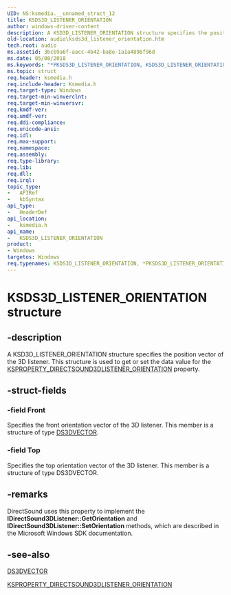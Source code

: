 ```yaml
---
UID: NS:ksmedia.__unnamed_struct_12
title: KSDS3D_LISTENER_ORIENTATION
author: windows-driver-content
description: A KSD3D_LISTENER_ORIENTATION structure specifies the position vector of the 3D listener. This structure is used to get or set the data value for the KSPROPERTY_DIRECTSOUND3DLISTENER_ORIENTATION property.
old-location: audio\ksds3d_listener_orientation.htm
tech.root: audio
ms.assetid: 3bcb9a6f-aacc-4b42-ba8e-1a1a4898f96d
ms.date: 05/08/2018
ms.keywords: "*PKSDS3D_LISTENER_ORIENTATION, KSDS3D_LISTENER_ORIENTATION, KSDS3D_LISTENER_ORIENTATION structure [Audio Devices], PKSDS3D_LISTENER_ORIENTATION, PKSDS3D_LISTENER_ORIENTATION structure pointer [Audio Devices], aud-prop_9e525f5b-c264-46e5-84f3-3a7845b61200.xml, audio.ksds3d_listener_orientation, ksmedia/KSDS3D_LISTENER_ORIENTATION, ksmedia/PKSDS3D_LISTENER_ORIENTATION"
ms.topic: struct
req.header: ksmedia.h
req.include-header: Ksmedia.h
req.target-type: Windows
req.target-min-winverclnt: 
req.target-min-winversvr: 
req.kmdf-ver: 
req.umdf-ver: 
req.ddi-compliance: 
req.unicode-ansi: 
req.idl: 
req.max-support: 
req.namespace: 
req.assembly: 
req.type-library: 
req.lib: 
req.dll: 
req.irql: 
topic_type:
-	APIRef
-	kbSyntax
api_type:
-	HeaderDef
api_location:
-	ksmedia.h
api_name:
-	KSDS3D_LISTENER_ORIENTATION
product:
- Windows
targetos: Windows
req.typenames: KSDS3D_LISTENER_ORIENTATION, *PKSDS3D_LISTENER_ORIENTATION
---
```


# KSDS3D_LISTENER_ORIENTATION structure


## -description


A KSD3D_LISTENER_ORIENTATION structure specifies the position vector of the 3D listener. This structure is used to get or set the data value for the <a href="https://msdn.microsoft.com/library/windows/hardware/ff537343">KSPROPERTY_DIRECTSOUND3DLISTENER_ORIENTATION</a> property.


## -struct-fields




### -field Front

Specifies the front orientation vector of the 3D listener. This member is a structure of type <a href="https://msdn.microsoft.com/library/windows/hardware/ff536367">DS3DVECTOR</a>.


### -field Top

Specifies the top orientation vector of the 3D listener. This member is a structure of type DS3DVECTOR.


## -remarks



DirectSound uses this property to implement the <b>IDirectSound3DListener::GetOrientation</b> and <b>IDirectSound3DListener::SetOrientation</b> methods, which are described in the Microsoft Windows SDK documentation.




## -see-also




<a href="https://msdn.microsoft.com/library/windows/hardware/ff536367">DS3DVECTOR</a>



<a href="https://msdn.microsoft.com/library/windows/hardware/ff537343">KSPROPERTY_DIRECTSOUND3DLISTENER_ORIENTATION</a>
 

 

